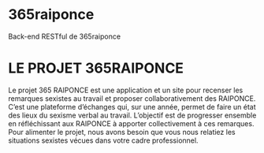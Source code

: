 # 365raiponce 
Back-end RESTful de 365raiponce

# LE PROJET 365RAIPONCE
Le projet 365 RAIPONCE est une application et un site pour recenser les remarques sexistes au travail et proposer collaborativement des RAIPONCE.
C’est une plateforme d’échanges qui, sur une année, permet de faire un état des lieux du sexisme verbal au travail.
L’objectif est de progresser ensemble en réfléchissant aux RAIPONCE à apporter collectivement à ces remarques.
Pour alimenter le projet, nous avons besoin que vous nous relatiez les situations sexistes vécues dans votre cadre professionnel.
